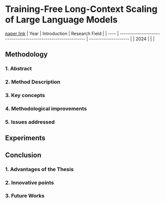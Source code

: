 # Training-Free Long-Context Scaling of Large Language Models
[paper link](https://arxiv.org/pdf/2402.17463) 
| Year | Introduction                                                         | Research Field                 |
| ---- | ------------------------------------------------------------ | -------------------- |
| 2024 |           |          |

## Methodology

### 1. Abstract

### 2. Method Description 

### 3. Key concepts
  
### 4. Methodological improvements

### 5. Issues addressed 

## Experiments
  
## Conclusion

### 1. Advantages of the Thesis
  
### 2. Innovative points
 
### 3. Future Works
  
